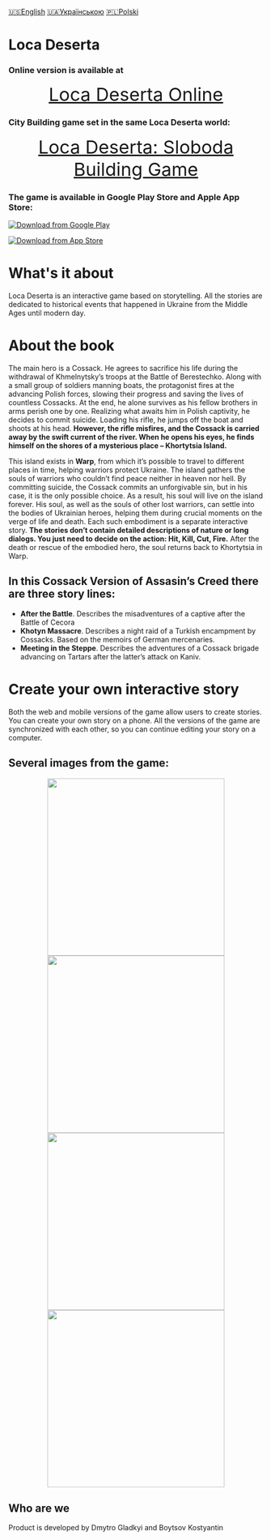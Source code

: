 [🇺🇸English](index_en.md)
[🇺🇦Українською](index.md)
[🇵🇱Polski](index_pl.md)

# Loca Deserta

### Online version is available at 
<p align="center">
<a style="font-size: 36px" href="https://locadeserta.com/game/?lang=en">Loca Deserta Online</a>
</p>

### City Building game set in the same Loca Deserta world:

<p align="center">
<a style="font-size: 36px" href="https://locadeserta.com/sloboda/">Loca Deserta: Sloboda Building Game</a>
</p>

### The game is available in Google Play Store and Apple App Store:

[![Download from Google Play](images/play_store_badge.png)](https://play.google.com/store/apps/details?id=gladimdim.locadeserta)

[![Download from App Store](images/appstore.svg)](https://apps.apple.com/us/app/loca-deserta/id1468068398)

# What's it about

Loca Deserta is an interactive game based on storytelling. All the stories are dedicated to historical
events that happened in Ukraine from the Middle Ages until modern day.

# About the book
The main hero is a Cossack. He agrees to sacrifice his life during the withdrawal of Khmelnytsky’s troops at the Battle of Berestechko. Along with a small group of soldiers manning boats, the protagonist fires at the advancing Polish forces, slowing their progress and saving the lives of countless Cossacks. At the end, he alone survives as his fellow brothers in arms perish one by one. Realizing what awaits him in Polish captivity, he decides to commit suicide. Loading his rifle, he jumps off the boat and shoots at his head. **However, the rifle misfires, and the Cossack is carried away by the swift current of the river. When he opens his eyes, he finds himself on the shores of a mysterious place – Khortytsia Island.**

This island exists in **Warp**, from which it’s possible to travel to different places in time, helping warriors protect Ukraine. The island gathers the souls of warriors who couldn’t find peace neither in heaven nor hell. By committing suicide, the Cossack commits an unforgivable sin, but in his case, it is the only possible choice. As a result, his soul will live on the island forever. His soul, as well as the souls of other lost warriors, can settle into the bodies of Ukrainian heroes, helping them during crucial moments on the verge of life and death. Each such embodiment is a separate interactive story. **The stories don’t contain detailed descriptions of nature or long dialogs. You just need to decide on the action: Hit, Kill, Cut, Fire.** After the death or rescue of the embodied hero, the soul returns back to Khortytsia in Warp. 

## In this Cossack Version of Assasin’s Creed there are three story lines:
- **After the Battle**. Describes the misadventures of a captive after the Battle of Cecora
- **Khotyn Massacre**. Describes a night raid of a Turkish encampment by Cossacks. Based on the memoirs of German mercenaries. 
- **Meeting in the Steppe**. Describes the adventures of a Cossack brigade advancing on Tartars after the latter’s attack on Kaniv.

# Create your own interactive story
Both the web and mobile versions of the game allow users to create stories. You can create your own story on a phone. All the versions of the game are synchronized with each other, so you can continue editing your story on a computer.

## Several images from the game:


<p align="center">
  <img src="images/en/screen1.png" width="350">
  <img src="images/en/screen2.png" width="350">
  <img src="images/en/screen3.png" width="350">
  <img src="images/en/screen4.png" width="350">
</p>


## Who are we

Product is developed by Dmytro Gladkyi and Boytsov Kostyantin



